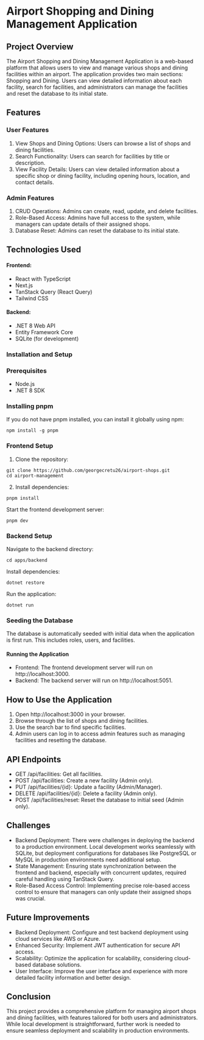 # Airport Shopping and Dining Management Application

## Project Overview

The Airport Shopping and Dining Management Application is a web-based platform that allows users to view and manage various shops and dining facilities within an airport. The application provides two main sections: Shopping and Dining. Users can view detailed information about each facility, search for facilities, and administrators can manage the facilities and reset the database to its initial state.

## Features

### User Features

1. View Shops and Dining Options: Users can browse a list of shops and dining facilities.
2. Search Functionality: Users can search for facilities by title or description.
3. View Facility Details: Users can view detailed information about a specific shop or dining facility, including opening hours, location, and contact details.

### Admin Features

1. CRUD Operations: Admins can create, read, update, and delete facilities.
2. Role-Based Access: Admins have full access to the system, while managers can update details of their assigned shops.
3. Database Reset: Admins can reset the database to its initial state.

## Technologies Used

#### Frontend:

- React with TypeScript
- Next.js
- TanStack Query (React Query)
- Tailwind CSS

#### Backend:

- .NET 8 Web API
- Entity Framework Core
- SQLite (for development)

### Installation and Setup

### Prerequisites

- Node.js
- .NET 8 SDK

### Installing pnpm

If you do not have pnpm installed, you can install it globally using npm:

```
npm install -g pnpm
```

### Frontend Setup

1. Clone the repository:

```
git clone https://github.com/georgecretu26/airport-shops.git
cd airport-management
```

2. Install dependencies:

```
pnpm install
```

Start the frontend development server:

```
pnpm dev
```

### Backend Setup

Navigate to the backend directory:

```
cd apps/backend
```

Install dependencies:

```
dotnet restore
```

Run the application:

```
dotnet run
```

### Seeding the Database

The database is automatically seeded with initial data when the application is first run. This includes roles, users, and facilities.

#### Running the Application

- Frontend: The frontend development server will run on http://localhost:3000.
- Backend: The backend server will run on http://localhost:5051.

## How to Use the Application

1. Open http://localhost:3000 in your browser.
2. Browse through the list of shops and dining facilities.
3. Use the search bar to find specific facilities.
4. Admin users can log in to access admin features such as managing facilities and resetting the database.

## API Endpoints

- GET /api/facilities: Get all facilities.
- POST /api/facilities: Create a new facility (Admin only).
- PUT /api/facilities/{id}: Update a facility (Admin/Manager).
- DELETE /api/facilities/{id}: Delete a facility (Admin only).
- POST /api/facilities/reset: Reset the database to initial seed (Admin only).

## Challenges

- Backend Deployment: There were challenges in deploying the backend to a production environment. Local development works seamlessly with SQLite, but deployment configurations for databases like PostgreSQL or MySQL in production environments need additional setup.
- State Management: Ensuring state synchronization between the frontend and backend, especially with concurrent updates, required careful handling using TanStack Query.
- Role-Based Access Control: Implementing precise role-based access control to ensure that managers can only update their assigned shops was crucial.

## Future Improvements

- Backend Deployment: Configure and test backend deployment using cloud services like AWS or Azure.
- Enhanced Security: Implement JWT authentication for secure API access.
- Scalability: Optimize the application for scalability, considering cloud-based database solutions.
- User Interface: Improve the user interface and experience with more detailed facility information and better design.

## Conclusion

This project provides a comprehensive platform for managing airport shops and dining facilities, with features tailored for both users and administrators. While local development is straightforward, further work is needed to ensure seamless deployment and scalability in production environments.
